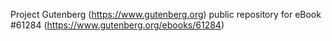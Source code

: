 Project Gutenberg (https://www.gutenberg.org) public repository for eBook #61284 (https://www.gutenberg.org/ebooks/61284)

